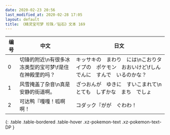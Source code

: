 ```yaml
---
date: 2020-02-23 20:56
last_modified_at: 2020-02-28 17:05
layout: default
title: 《精灵宝可梦 珍珠／钻石》文本 169
---
```

| 编号 | 中文 | 日文 |
| ---- | ---- | ---- |
| 0 | 切锋的附近\n有很多冰冻类型的宝可梦\f是住在神殿里的吗？ | キッサキの　まわり　には\nこおりタイプの　ポケモン　おおいけど\fしんでんに　すんで　いるのかな？ |
| 1 | 风雪掩盖了杂音\n真是安静的街道啊。 | ざつおんが　ゆきに　すいこまれて\nとても　しずかな　まち　でしょ |
| 2 | 可达鸭『嘎嘎！呱啊啊！ | コダック『がが　ぐわわ！ |
{: .table .table-bordered .table-hover .xz-pokemon-text .xz-pokemon-text-DP }